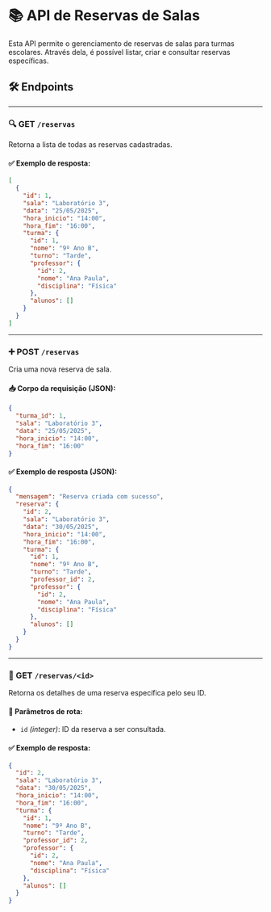 # 📚 API de Reservas de Salas

Esta API permite o gerenciamento de reservas de salas para turmas escolares. Através dela, é possível listar, criar e consultar reservas específicas.

## 🛠️ Endpoints

---

### 🔍 GET `/reservas`

Retorna a lista de todas as reservas cadastradas.

#### ✅ Exemplo de resposta:

```json
[
  {
    "id": 1,
    "sala": "Laboratório 3",
    "data": "25/05/2025",
    "hora_inicio": "14:00",
    "hora_fim": "16:00",
    "turma": {
      "id": 1,
      "nome": "9º Ano B",
      "turno": "Tarde",
      "professor": {
        "id": 2,
        "nome": "Ana Paula",
        "disciplina": "Física"
      },
      "alunos": []
    }
  }
]
```

---

### ➕ POST `/reservas`

Cria uma nova reserva de sala.

#### 📥 Corpo da requisição (JSON):

```json
{
  "turma_id": 1,
  "sala": "Laboratório 3",
  "data": "25/05/2025",
  "hora_inicio": "14:00",
  "hora_fim": "16:00"
}
```

#### ✅ Exemplo de resposta (JSON):

```json
{
  "mensagem": "Reserva criada com sucesso",
  "reserva": {
    "id": 2,
    "sala": "Laboratório 3",
    "data": "30/05/2025",
    "hora_inicio": "14:00",
    "hora_fim": "16:00",
    "turma": {
      "id": 1,
      "nome": "9º Ano B",
      "turno": "Tarde",
      "professor_id": 2,
      "professor": {
        "id": 2,
        "nome": "Ana Paula",
        "disciplina": "Física"
      },
      "alunos": []
    }
  }
}
```

---

### 🔎 GET `/reservas/<id>`

Retorna os detalhes de uma reserva específica pelo seu ID.

#### 🔗 Parâmetros de rota:

* `id` *(integer)*: ID da reserva a ser consultada.

#### ✅ Exemplo de resposta:

```json
{
  "id": 2,
  "sala": "Laboratório 3",
  "data": "30/05/2025",
  "hora_inicio": "14:00",
  "hora_fim": "16:00",
  "turma": {
    "id": 1,
    "nome": "9º Ano B",
    "turno": "Tarde",
    "professor_id": 2,
    "professor": {
      "id": 2,
      "nome": "Ana Paula",
      "disciplina": "Física"
    },
    "alunos": []
  }
}
```
